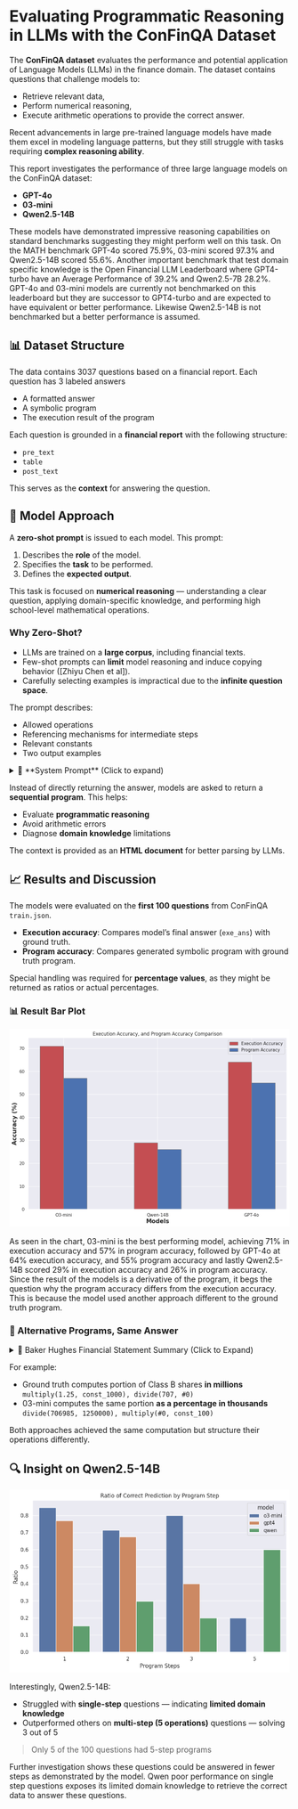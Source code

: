 # Evaluating Programmatic Reasoning in LLMs with the ConFinQA Dataset

The **ConFinQA dataset** evaluates the performance and potential application of Language Models (LLMs) in the finance domain. The dataset contains questions that challenge models to:

- Retrieve relevant data,
- Perform numerical reasoning,
- Execute arithmetic operations to provide the correct answer.

Recent advancements in large pre-trained language models have made them excel in modeling language patterns, but they still struggle with tasks requiring **complex reasoning ability**.

This report investigates the performance of three large language models on the ConFinQA dataset:

- **GPT-4o**
- **03-mini**
- **Qwen2.5-14B**

These models have demonstrated impressive reasoning capabilities on standard benchmarks suggesting they might perform well on this task. On the MATH benchmark GPT-4o scored 75.9%, 03-mini scored 97.3% and Qwen2.5-14B scored 55.6%. Another important benchmark that test domain specific knowledge is the Open Financial LLM Leaderboard where GPT4-turbo have an Average Performance of 39.2% and Qwen2.5-7B 28.2%. GPT-4o and 03-mini models are currently not benchmarked on this leaderboard but they are successor to GPT4-turbo and are expected to have equivalent or better performance. Likewise Qwen2.5-14B is not benchmarked but a better performance is assumed.


## 📊 Dataset Structure
The data contains 3037 questions based on a financial report. Each question has 3 labeled answers

- A formatted answer
- A symbolic program
- The execution result of the program

Each question is grounded in a **financial report** with the following structure:

- `pre_text`
- `table`
- `post_text`

This serves as the **context** for answering the question.



## 🧠 Model Approach
A **zero-shot prompt** is issued to each model. This prompt:

1. Describes the **role** of the model.
2. Specifies the **task** to be performed.
3. Defines the **expected output**.

This task is focused on **numerical reasoning** — understanding a clear question, applying domain-specific knowledge, and performing high school-level mathematical operations.

### Why Zero-Shot?

- LLMs are trained on a **large corpus**, including financial texts.
- Few-shot prompts can **limit** model reasoning and induce copying behavior ([Zhiyu Chen et al]).
- Carefully selecting examples is impractical due to the **infinite question space**.

The prompt describes:

- Allowed operations
- Referencing mechanisms for intermediate steps
- Relevant constants
- Two output examples

<details>
<summary>📜 **System Prompt** (Click to expand)</summary>

```text
<|begin_of_text|><|start_header_id|>system<|end_header_id|>

You are a helpful Financial Analyst with strong quantitative analysis skill and keen eyes for details.
You provide accurate answers to users questions based on a financial report.

You would be provided with a financial report containing tables and textual information.
The report would serve as the context required to give accurate answers to users' queries.

The user would ask you a question based on the report.
Your ultimate goal is to breakdown complex numerical reasoning into simple programmatic steps.
You are to generate a list of action steps
Your response could be a single value from the report i.e `482` or muliple sequential and dependent steps `subtract(400, 210), divide(#0, const_100)`

An operation takes two values as arguments. These arguments are retrieved from the provided context (Financial Report Text and Table).


Reference Operations
- add: addition
- subtract: subtraction
- multiply: multiplication
- divide: division
- exp: power
- greater: maximum

You are Limited to these operations.

Reference Tags
#0 references the first operation
#1 references the second operation
#2 references the third operation
...

#n references the nth operation

Constants
- const_1,
- const_2,
- const_3,
- const_4,
- const_5,
- const_6,
- const_7,
- const_8,
- const_9,
- const_10,
- const_100,
- const_1000,
- const_10000,
- const_100000,
- const_1000000,
...

- const_1000000000
- const_m1

Constants are important when an operation needs to be formatted eg currency conversion, percentage, ratio, proportion etc.
The choice of constant is decided by the user query. Constants are always between 1 - 10 or multiple of 10 except constant_m1.
Note: const_m1 (-1) is for negative

Enclose information relevant to the user's question from the context using this tag
<relevant_context>
....
</relevant_context>

Enclose the list of operations to calculate the answer using this tag
<operation>
subtract(200, 100), divide(#0, const_100), subtract(1250, const_10)
</operation>

An operation could also be a single value.

<operation> 10 </operation>

Specify the format of the final answer using e.g (%) <format>%</format>


<|eot_id|>
```
</details>


Instead of directly returning the answer, models are asked to return a **sequential program**. This helps:

- Evaluate **programmatic reasoning**
- Avoid arithmetic errors
- Diagnose **domain knowledge** limitations

The context is provided as an **HTML document** for better parsing by LLMs.

## 📈 Results and Discussion

The models were evaluated on the **first 100 questions** from ConFinQA `train.json`.

- **Execution accuracy**: Compares model’s final answer (`exe_ans`) with ground truth.
- **Program accuracy**: Compares generated symbolic program with ground truth program.

Special handling was required for **percentage values**, as they might be returned as ratios or actual percentages.


### 📊 Result Bar Plot

![Execution and Program Accuracy Bar Plot](./Assets/AccuracyBarPlot.png)



As seen in the chart, 03-mini is the best performing model, achieving 71% in execution accuracy and 57% in program accuracy, followed by GPT-4o at 64% execution accuracy, and 55% program accuracy and lastly Qwen2.5-14B scored 29% in execution accuracy and 26% in program accuracy. Since the result of the models is a derivative of the program, it begs the question why the program accuracy differs  from the execution accuracy. This is because the model used another approach different to the ground truth program.

### 🔁 Alternative Programs, Same Answer

<details>
<summary>📄 Baker Hughes Financial Statement Summary (Click to Expand)</summary>

baker hughes , a ge company notes to consolidated and combined financial statements bhge 2017 form 10-k | 85 the total intrinsic value of rsus ( defined as the value of the shares awarded at the current market price ) vested and outstanding in 2017 was $ 17 million and $ 38 million , respectively . the total fair value of rsus vested in 2017 was $ 19 million . as of december 31 , 2017 , there was $ 98 million of total unrecognized compensation cost related to unvested rsus , which is expected to be recognized over a weighted average period of 2.5 years . note 12 . equity common stock we are authorized to issue 2 billion shares of class a common stock , 1.25 billion shares of class b common stock and 50 million shares of preferred stock each of which have a par value of $ 0.0001 per share . on july 3 , 2017 , each share of baker hughes common stock was converted into one share of class a common stock in the company . the number of class a common stock and class b common stock shares outstanding at december 31 , 2017 is 422 million and 707 million , respectively . we have not issued any preferred stock . ge owns all the issued and outstanding class b common stock . each share of class a and class b common stock and the associated membership interest in bhge llc form a paired interest . while each share of class b common stock has equal voting rights to a share of class a common stock , it has no economic rights , meaning holders of class b common stock have no right to dividends and any assets in the event of liquidation of the company . former baker hughes stockholders immediately after the completion of the transactions received a special one-time cash dividend of $ 17.50 per share paid by the company to holders of record of the company's class a common stock . in addition , during 2017 the company declared and paid regular dividends of $ 0.17 per share and $ 0.18 per share to holders of record of the company's class a common stock during the quarters ended september 30 , 2017 and december 31 , 2017 , respectively . the following table presents the changes in number of shares outstanding ( in thousands ) : class a common class b common .

<pre>
1                                        class a common stock   class b common stock
2  balance at december 31, 2016            2014                 2014
3  issue of shares on business combination  427709              717111
4  issue of shares upon vesting of RSUs (1) 290                 2014
5  issue of shares on exercises of options (1) 256             2014
6  stock repurchase program (2)(3)         -6047 (6047)        -10126 (10126)
7  balance at december 31, 2017             422208              706985

(1) Share amounts are net of shares withheld for employee tax obligations.
(2) On Nov 2, 2017, BHGE LLC authorized repurchase of up to $3 billion in common units.
(3) In 2017, we repurchased:
    - 6,046,735 Class A shares ($187M)
    - 10,126,467 Class B shares from GE ($314M)
  </pre>

( 1 ) share amounts reflected above are net of shares withheld to satisfy the employee's tax withholding obligation . ( 2 ) on november 2 , 2017 , our board of directors authorized bhge llc to repurchase up to $ 3 billion of its common units from the company and ge . the proceeds of this repurchase are to be used by bhge to repurchase class a common stock of the company on the open market , which if fully implemented would result in the repurchase of approximately $ 1.1 billion of class a common stock . the class b common stock of the company , that is paired with repurchased common units , was repurchased by the company at par value . the $ 3 billion repurchase authorization is the aggregate authorization for repurchases of class a and class b common stock together with its paired unit . bhge llc had authorization remaining to repurchase up to approximately $ 2.5 billion of its common units from bhge and ge at december 31 , 2017 . ( 3 ) during 2017 , we repurchased and canceled 6046735 shares of class a common stock for a total of $ 187 million . we also repurchased and canceled 10126467 shares of class b common stock from ge which is paired together with common units of bhge llc for $ 314 million. .
</details>

For example:

- Ground truth computes portion of Class B shares **in millions** `multiply(1.25, const_1000), divide(707, #0)`
- 03-mini computes the same portion **as a percentage in thousands** `divide(706985, 1250000), multiply(#0, const_100)`

Both approaches achieved the same computation but structure their operations differently.

## 🔍 Insight on Qwen2.5-14B

![Execution Accuracy by Program Steps](./Assets/programsteps.png)

Interestingly, Qwen2.5-14B:

- Struggled with **single-step** questions — indicating **limited domain knowledge**
- Outperformed others on **multi-step (5 operations)** questions — solving 3 out of 5

> Only 5 of the 100 questions had 5-step programs

Further investigation shows these questions could be answered in fewer steps as demonstrated by the model. Qwen poor performance on single step questions exposes its limited domain knowledge to retrieve the correct data to answer these questions.